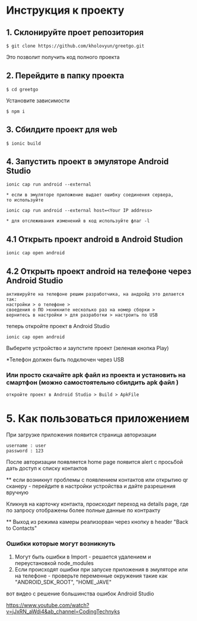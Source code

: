 # Инструкция к проекту


## 1. Склонируйте проет репозитория

    $ git clone https://github.com/kholovyun/greetgo.git

Это позволит получить код полного проекта

## 2. Перейдите в папку проекта

    $ cd greetgo

Установите зависимости

    $ npm i

## 3. Сбилдите проект для web

    $ ionic build

## 4. Запустить проект в эмуляторе Android Studio

    ionic cap run android --external
    
    * если в эмуляторе приложение выдает ошибку соединения сервера, 
    то используйте
    
    ionic cap run android --external host=<Your IP address>
    
    * для отслеживания изменений в код используйте флаг -l
   
## 4.1  Oткрыть проект android в Android Studion
 
	ionic cap open android

## 4.2  Oткрыть проект android на телефоне через Аndroid Studio
 
	активируйте на телефоне решим разработчика, на андройд это делается так:
	настройки > о телефоне > 
	своедения о ПО >кникните несколько раз на номер сборки > 
	вернитесь в настройки > для разработки > настроить по USB

 теперь откройте проект в Android Studio 

    ionic cap open android

Выберите устройство и заупстите проект (зеленая кнопка Play)

*Телефон должен быть подключен через USB

### Или просто скачайте apk файл из проекта и установить на смартфон (можно самостоятельно сбилдить apk файл )

    откройте проект в Android Studio > Build > ApkFile

#  5. Как пользоваться приложением

При загрузке приложения появится страница авторизации

    username : user
    password : 123

После авторизации появляется home page 
появится alert с просьбой дать доступ к списку контактов 

** если возникнут проблемы с появлением контактов или открытию qr сканеру - перейдите в настройки устройства и дайте разрешения вручную

Кликнув на карточку контакта, происходит переход на details page, где по запросу отображены более полные данные по контракту

** Выход из режима камеры реализорван через кнопку в header "Back to Contacts"

### Ошибки которые могут возникнуть 

1. Могут быть ошибки в Import - решается удалением и переустановкой node_modules
2. Если происходят ошибки при запуске приложения в эмуляторе или на телефоне - проверьте переменные окружения такие как "ANDROID_SDK_ROOT", "HOME_JAVE"

вот видео с решение большинства ошибок Android Studio 

https://www.youtube.com/watch?v=jJxRN_aWdi4&ab_channel=CodingTechnyks